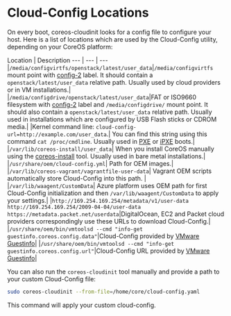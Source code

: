 # Cloud-Config Locations

On every boot, coreos-cloudinit looks for a config file to configure your host. Here is a list of locations which are used by the Cloud-Config utility, depending on your CoreOS platform:

Location | Description
--- | --- | ---
|`/media/configvirtfs/openstack/latest/user_data`|`/media/configvirtfs` mount point with [config-2](/os/docs/latest/config-drive.html#contents-and-format) label. It should contain a `openstack/latest/user_data` relative path. Usually used by cloud providers or in VM installations.|
|`/media/configdrive/openstack/latest/user_data`|FAT or ISO9660 filesystem with [config-2](/os/docs/latest/config-drive.html#qemu-virtfs) label and `/media/configdrive/` mount point. It should also contain a `openstack/latest/user_data` relative path. Usually used in installations which are configured by USB Flash sticks or CDROM media.|
|Kernel command line: `cloud-config-url=http://example.com/user_data`.| You can find this string using this command `cat /proc/cmdline`. Usually used in [PXE](/os/docs/latest/booting-with-pxe.html) or [iPXE](/os/docs/latest/booting-with-ipxe.html) boots.|
|`/var/lib/coreos-install/user_data`| When you install CoreOS manually using the [coreos-install](/os/docs/latest/installing-to-disk.html) tool. Usually used in bare metal installations.|
|`/usr/share/oem/cloud-config.yml`| Path for OEM images.|
|`/var/lib/coreos-vagrant/vagrantfile-user-data`| Vagrant OEM scripts automatically store Cloud-Config into this path. |
|`/var/lib/waagent/CustomData`| Azure platform uses OEM path for first Cloud-Config initialization and then `/var/lib/waagent/CustomData` to apply your settings.|
|`http://169.254.169.254/metadata/v1/user-data` `http://169.254.169.254/2009-04-04/user-data` `https://metadata.packet.net/userdata`|DigitalOcean, EC2 and Packet cloud providers correspondingly use these URLs to download Cloud-Config.|
|`/usr/share/oem/bin/vmtoolsd --cmd "info-get guestinfo.coreos.config.data"`|Cloud-Config provided by [VMware Guestinfo][VMware Guestinfo]|
|`/usr/share/oem/bin/vmtoolsd --cmd "info-get guestinfo.coreos.config.url"`|Cloud-Config URL provided by [VMware Guestinfo][VMware Guestinfo]|

[VMware Guestinfo]: vmware-guestinfo.md

You can also run the `coreos-cloudinit` tool manually and provide a path to your custom Cloud-Config file:

```sh
sudo coreos-cloudinit --from-file=/home/core/cloud-config.yaml
```

This command will apply your custom cloud-config.
